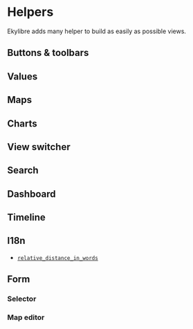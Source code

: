 # Helpers

Ekylibre adds many helper to build as easily as possible views.

## Buttons & toolbars

## Values

## Maps

## Charts

## View switcher

## Search

## Dashboard

## Timeline

## I18n

* [`relative_distance_in_words`](http://www.rubydoc.info/github/ekylibre/ekylibre/ApplicationHelper#relative_distance_in_words-instance_method)

## Form

### Selector

### Map editor

